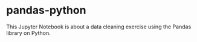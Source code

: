 # pandas-python
This Jupyter Notebook is about a data cleaning exercise using the Pandas library on Python.
